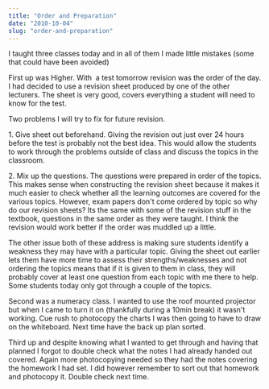 ```yaml
---
title: "Order and Preparation"
date: "2010-10-04"
slug: "order-and-preparation"
---
```

<p>I taught three classes today and in all of them I made little mistakes (some that could have been avoided)</p>
<p>First up was Higher. With  a test tomorrow revision was the order of the day. I had decided to use a revision sheet produced by one of the other lecturers. The sheet is very good, covers everything a student will need to know for the test.</p>
<p>Two problems I will try to fix for future revision.</p>
<p>1. Give sheet out beforehand. Giving the revision out just over 24 hours before the test is probably not the best idea. This would allow the students to work through the problems outside of class and discuss the topics in the classroom.</p>
<p>2. Mix up the questions. The questions were prepared in order of the topics. This makes sense when constructing the revision sheet because it makes it much easier to check whether all the learning outcomes are covered for the various topics. However, exam papers don't come ordered by topic so why do our revision sheets? Its the same with some of the revision stuff in the textbook, questions in the same order as they were taught. I think the revision would work better if the order was muddled up a little.</p>
<p>The other issue both of these address is making sure students identify a weakness they may have with a particular topic. Giving the sheet out earlier lets them have more time to assess their strengths/weaknesses and not ordering the topics means that if it is given to them in class, they will probably cover at least one question from each topic with me there to help. Some students today only got through a couple of the topics.</p>
<p>Second was a numeracy class. I wanted to use the roof mounted projector but when I came to turn it on (thankfully during a 10min break) it wasn't working. Cue rush to photocopy the charts I was then going to have to draw on the whiteboard. Next time have the back up plan sorted.</p>
<p>Third up and despite knowing what I wanted to get through and having that planned I forgot to double check what the notes I had already handed out covered. Again more photocopying needed so they had the notes covering the homework I had set. I did however remember to sort out that homework and photocopy it. Double check next time.</p>
